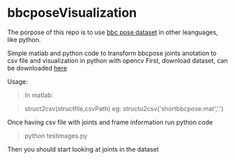 # bbcposeVisualization
The porpose of this repo is to use [bbc pose dataset](https://www.robots.ox.ac.uk/~vgg/data/pose/index.html#downloadlink) in other leanguages, like python.

Simple matlab and python code to transform bbcpose joints anotation to csv file and visualization in python with opencv
First, download dataset, can be downloaded [here](https://www.robots.ox.ac.uk/~vgg/data/pose/index.html#downloadlink)

Usage:

>In matlab:

>  struct2csv(structfile,csvPath)
>  eg:
>    structu2csv('shortbbcpose.mat','.')
    
Once having csv file with joints and frame information run python code

>  python testimages.py
  
Then you should start looking at joints in the dataset
